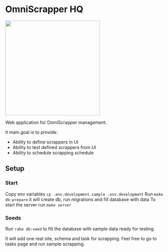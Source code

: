 # OmniScrapper HQ

<img src="https://i.imgur.com/8r3Sb82.png" width="300" height="300">

Web application for OmniScrapper management.

It main goal is to provide:

* Ability to define scrappers in UI
* Ability to test defined scrappers from UI
* Ability to schedule scrapping schedule

## Setup

### Start

Copy env variables `cp .env.development.sample .env.development`
Run `make db-prepare` it  will create db, run migrations and fill database with data
To start the server run `make server`

### Seeds

Run `rake db:seed` to fill the database with sample data ready for testing.

It will add one real site, schema and task for scrapping. Feel free to go to tasks page and run sample scrapping.
